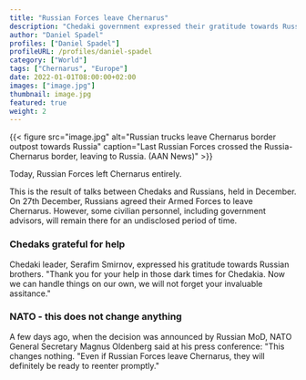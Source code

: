 ```yaml
---
title: "Russian Forces leave Chernarus"
description: "Chedaki government expressed their gratitude towards Russia and their help in tough times"
author: "Daniel Spadel"
profiles: ["Daniel Spadel"]
profileURL: /profiles/daniel-spadel
category: ["World"]
tags: ["Chernarus", "Europe"]
date: 2022-01-01T08:00:00+02:00
images: ["image.jpg"]
thumbnail: image.jpg
featured: true
weight: 2
---
```


{{< figure src="image.jpg" alt="Russian trucks leave Chernarus border outpost towards Russia" caption="Last Russian Forces crossed the Russia-Chernarus border, leaving to Russia. (AAN News)" >}}

Today, Russian Forces left Chernarus entirely.

This is the result of talks between Chedaks and Russians, held in December. On 27th December, Russians agreed their Armed Forces to leave Chernarus. However, some civilian personnel, including government advisors, will remain there for an undisclosed period of time.

### Chedaks grateful for help

Chedaki leader, Serafim Smirnov, expressed his gratitude towards Russian brothers. "Thank you for your help in those dark times for Chedakia. Now we can handle things on our own, we will not forget your invaluable assitance."

### NATO - this does not change anything

A few days ago, when the decision was announced by Russian MoD, NATO General Secretary Magnus Oldenberg said at his press conference: "This changes nothing. "Even if Russian Forces leave Chernarus, they will definitely be ready to reenter promptly."
